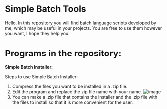 # Simple Batch Tools
Hello. In this repository you will find batch language scripts developed by me, which may be useful in your projects. You are free to use them however you want, I hope they help you.

# Programs in the repository:

**Simple Batch Installer:**

Steps to use Simple Batch Installer:

1. Compress the files you want to be installed in a .zip file.
2. Edit the program and replace the zip file name with your name.
![image](https://github.com/3ln1c0/simplebatchinstaller/assets/79100240/26140573-aade-4b7a-abcf-ac9e30e7d29b)
3. You can make a .zip file that contains the installer and the .zip file with the files to install so that it is more convenient for the user.


